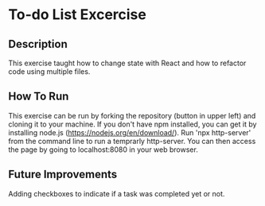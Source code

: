 # To-do List Excercise

## Description
This exercise taught how to change state with React and how to refactor code using multiple files.

## How To Run
This exercise can be run by forking the repository (button in upper left) and cloning it to your machine. If you don't have npm installed, you can get it by installing node.js (https://nodejs.org/en/download/). Run 'npx http-server' from the command line to run a temprarly http-server. You can then access the page by going to localhost:8080 in your web browser.

## Future Improvements
Adding checkboxes to indicate if a task was completed yet or not.
